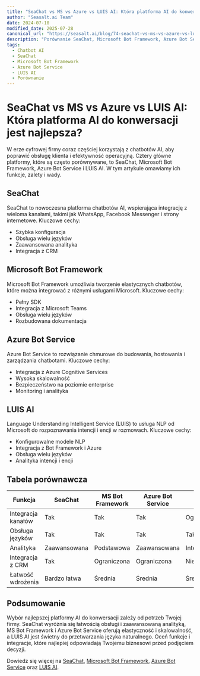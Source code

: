```yaml
---
title: "SeaChat vs MS vs Azure vs LUIS AI: Która platforma AI do konwersacji jest najlepsza?"
author: "Seasalt.ai Team"
date: 2024-07-10
modified_date: 2025-07-28
canonical_url: "https://seasalt.ai/blog/74-seachat-vs-ms-vs-azure-vs-luis-ai"
description: "Porównanie SeaChat, Microsoft Bot Framework, Azure Bot Service i LUIS AI dla biznesu. Która platforma AI do konwersacji jest najlepsza?"
tags:
  - Chatbot AI
  - SeaChat
  - Microsoft Bot Framework
  - Azure Bot Service
  - LUIS AI
  - Porównanie
---
```


# SeaChat vs MS vs Azure vs LUIS AI: Która platforma AI do konwersacji jest najlepsza?

W erze cyfrowej firmy coraz częściej korzystają z chatbotów AI, aby poprawić obsługę klienta i efektywność operacyjną. Cztery główne platformy, które są często porównywane, to SeaChat, Microsoft Bot Framework, Azure Bot Service i LUIS AI. W tym artykule omawiamy ich funkcje, zalety i wady.

## SeaChat

SeaChat to nowoczesna platforma chatbotów AI, wspierająca integrację z wieloma kanałami, takimi jak WhatsApp, Facebook Messenger i strony internetowe. Kluczowe cechy:
- Szybka konfiguracja
- Obsługa wielu języków
- Zaawansowana analityka
- Integracja z CRM

## Microsoft Bot Framework

Microsoft Bot Framework umożliwia tworzenie elastycznych chatbotów, które można integrować z różnymi usługami Microsoft. Kluczowe cechy:
- Pełny SDK
- Integracja z Microsoft Teams
- Obsługa wielu języków
- Rozbudowana dokumentacja

## Azure Bot Service

Azure Bot Service to rozwiązanie chmurowe do budowania, hostowania i zarządzania chatbotami. Kluczowe cechy:
- Integracja z Azure Cognitive Services
- Wysoka skalowalność
- Bezpieczeństwo na poziomie enterprise
- Monitoring i analityka

## LUIS AI

Language Understanding Intelligent Service (LUIS) to usługa NLP od Microsoft do rozpoznawania intencji i encji w rozmowach. Kluczowe cechy:
- Konfigurowalne modele NLP
- Integracja z Bot Framework i Azure
- Obsługa wielu języków
- Analityka intencji i encji

## Tabela porównawcza

| Funkcja               | SeaChat         | MS Bot Framework  | Azure Bot Service | LUIS AI           |
|----------------------|-----------------|-------------------|-------------------|-------------------|
| Integracja kanałów    | Tak             | Tak               | Tak               | Ograniczona       |
| Obsługa języków       | Tak             | Tak               | Tak               | Tak               |
| Analityka             | Zaawansowana    | Podstawowa        | Zaawansowana      | Intencje/Encje    |
| Integracja z CRM      | Tak             | Ograniczona       | Ograniczona       | Nie               |
| Łatwość wdrożenia     | Bardzo łatwa    | Średnia           | Średnia           | Średnia           |

## Podsumowanie

Wybór najlepszej platformy AI do konwersacji zależy od potrzeb Twojej firmy. SeaChat wyróżnia się łatwością obsługi i zaawansowaną analityką, MS Bot Framework i Azure Bot Service oferują elastyczność i skalowalność, a LUIS AI jest świetny do przetwarzania języka naturalnego. Oceń funkcje i integracje, które najlepiej odpowiadają Twojemu biznesowi przed podjęciem decyzji.

Dowiedz się więcej na [SeaChat](https://seasalt.ai/seachat), [Microsoft Bot Framework](https://dev.botframework.com/), [Azure Bot Service](https://azure.microsoft.com/en-us/services/bot-services/) oraz [LUIS AI](https://www.luis.ai/).
